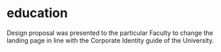 # education
Design proposal was presented to the particular Faculty to change the landing page in line with the Corporate Identity guide of the University.
